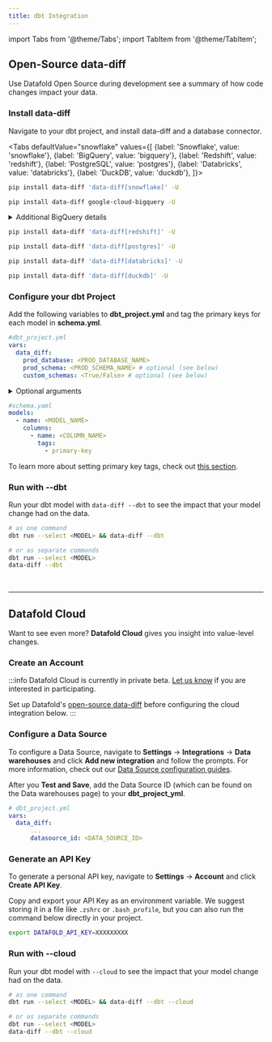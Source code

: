 ```yaml
---
title: dbt Integration
---
```

import Tabs from '@theme/Tabs';
import TabItem from '@theme/TabItem';

## Open-Source data-diff

Use Datafold Open Source during development see a summary of how code changes impact your data.

### Install data-diff

Navigate to your dbt project, and install data-diff and a database connector.

<Tabs
  defaultValue="snowflake"
  values={[
    {label: 'Snowflake', value: 'snowflake'},
    {label: 'BigQuery', value: 'bigquery'},
    {label: 'Redshift', value: 'redshift'},
    {label: 'PostgreSQL', value: 'postgres'},
    {label: 'Databricks', value: 'databricks'},
    {label: 'DuckDB', value: 'duckdb'},
  ]}>
  <TabItem value="snowflake">

  ```zsh
  pip install data-diff 'data-diff[snowflake]' -U
  ```

  </TabItem>
  <TabItem value="bigquery">

  ```zsh
  pip install data-diff google-cloud-bigquery -U
  ```
  <details>
    <summary>Additional BigQuery details</summary>
    Only dbt projects that use the <a href="https://docs.getdbt.com/reference/warehouse-setups/bigquery-setup#oauth-via-gcloud">OAuth via gcloud</a> connection method are currently supported.
    <br/> <br/>
    For example, run: <br/> <code>gcloud auth application-default login</code> <br/>
    <br/>
    Before running: <br/> <code>dbt run --select &lt;MODEL&gt; && data-diff --dbt</code> <br/>
  </details>

  </TabItem>
  <TabItem value="redshift">

  ```zsh
  pip install data-diff 'data-diff[redshift]' -U
  ```

  </TabItem>
  <TabItem value="postgres">

  ```zsh
  pip install data-diff 'data-diff[postgres]' -U
  ```

  </TabItem>
  <TabItem value="databricks">

  ```zsh
  pip install data-diff 'data-diff[databricks]' -U
  ```

  </TabItem>
  <TabItem value="duckdb">

  ```zsh
  pip install data-diff 'data-diff[duckdb]' -U
  ```

  </TabItem>
</Tabs>

### Configure your dbt Project

Add the following variables to **dbt_project.yml** and tag the primary keys for each model in **schema.yml**. 

  ```yaml
  #dbt_project.yml
  vars:
    data_diff:
      prod_database: <PROD_DATABASE_NAME>
      prod_schema: <PROD_SCHEMA_NAME> # optional (see below)
      custom_schemas: <True/False> # optional (see below)
  ``` 
  
  <details>
    <summary>Optional arguments</summary>
    <b>Schema Environments:</b> <br/>
    If you utilize schema environments, including <a href="https://docs.getdbt.com/docs/build/custom-schemas">custom schemas</a> (default dbt behavior), set the vars like the example below:
    <br/> <code>
    vars:<br/>
    &nbsp;&nbsp;data_diff:<br/>
    &nbsp;&nbsp;&nbsp;&nbsp;prod_database: PROD_DATABASE_NAME<br/>
    &nbsp;&nbsp;&nbsp;&nbsp;prod_schema: PROD_SCHEMA_NAME
    </code>
    Then the path to the prod model will rendered in one of two ways per model.<br/><br/>
    When the model has a custom schema:<br/>
    <b><i>&nbsp;&nbsp;&lt;prod_database&gt;.&lt;prod_schema&gt;_&lt;custom_schema&gt;.&lt;model&gt;</i></b><br/>
    Otherwise:<br/>
    <b><i>&nbsp;&nbsp;&lt;prod_database&gt;.&lt;prod_schema&gt;.&lt;model&gt;</i></b><br/><br/>
    You can add <b><i>custom_schemas: False</i></b> to force the path to use <b><i>&lt;prod_schema&gt;</i></b> every time, but this is an unlikely scenario.
    <br/>
    <br/>
    <b>Database Environments:</b> <br/>
    If you have modified the default dbt behavior in order to use databases as environments (prod_db, pr_db, dev_db), and each of those dbs have the same schemas, set the vars like the example below:
    <br/> <code>
    vars:<br/>
    &nbsp;&nbsp;data_diff:<br/>
    &nbsp;&nbsp;&nbsp;&nbsp;prod_database: PROD_DATABASE_NAME<br/>
    &nbsp;&nbsp;&nbsp;&nbsp;custom_schemas: False
    </code>
    Then the path to the prod model will always be:<br/>
    <b><i>&nbsp;&nbsp;&lt;prod_database&gt;.&lt;same_schema_as_dev_model&gt;.&lt;model&gt;</i></b><br/>
  </details>

  ```yaml
  #schema.yaml
  models:
    - name: <MODEL_NAME>
      columns:
        - name: <COLUMN_NAME>
          tags:
            - primary-key
  ```
  To learn more about setting primary key tags, check out [this section](/integrations/orchestration/dbt_adv_config#primary-keys).

### Run with --dbt

Run your dbt model with `data-diff --dbt` to see the impact that your model change had on the data.
    
  ```bash
  # as one command
  dbt run --select <MODEL> && data-diff --dbt
  ```
  ```bash
  # or as separate commands
  dbt run --select <MODEL>
  data-diff --dbt
  ```

<br />

---


## Datafold Cloud

Want to see even more? **Datafold Cloud** gives you insight into value-level changes.

### Create an Account

:::info
Datafold Cloud is currently in private beta. [Let us know](mailto:support@datafold.com?subject=Interested%20in%20Cloud%20Beta) if you are interested in participating.

Set up Datafold's [open-source data-diff](/os_diff/dbt_integration#open-source-data-diff) before configuring the cloud integration below.
:::

<!-- Create a [Datafold account](https://app.datafold.com/org-signup). -->

### Configure a Data Source

To configure a Data Source, navigate to **Settings** &rarr; **Integrations** &rarr; **Data warehouses** and click **Add new integration** and follow the prompts. For more information, check out our [Data Source configuration guides](/integrations/data_warehouses/dw_overview).

After you **Test and Save**, add the Data Source ID (which can be found on the Data warehouses page) to your **dbt_project_yml**.
    
  ```yaml
  # dbt_project.yml
  vars:
    data_diff:
        ...
        datasource_id: <DATA_SOURCE_ID>
  ```

### Generate an API Key

To generate a personal API key, navigate to **Settings** &rarr; **Account** and click **Create API Key**. 

Copy and export your API Key as an environment variable. We suggest storing it in a file like `.zshrc` or `.bash_profile`, but you can also run the command below directly in your project.

  ```bash
  export DATAFOLD_API_KEY=XXXXXXXXX
  ``` 

### Run with --cloud

Run your dbt model with `--cloud` to see the impact that your model change had on the data.
    
  ```bash
  # as one command
  dbt run --select <MODEL> && data-diff --dbt --cloud
  ```
  ```bash
  # or as separate commands
  dbt run --select <MODEL>
  data-diff --dbt --cloud
  ```